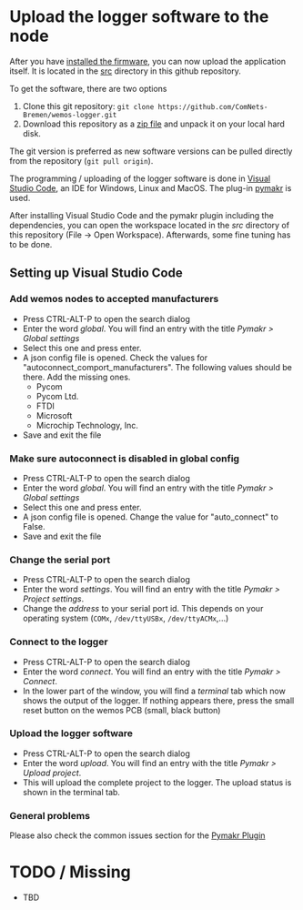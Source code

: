 # Upload the logger software to the node

After you have [installed the firmware](firmware.md), you can now upload the application itself. It is located in the [src](../src) directory in this github repository.

To get the software, there are two options

1. Clone this git repository: `git clone https://github.com/ComNets-Bremen/wemos-logger.git`
2. Download this repository as a [zip file](https://github.com/ComNets-Bremen/wemos-logger/archive/refs/heads/master.zip) and unpack it on your local hard disk.

The git version is preferred as new software versions can be pulled directly from the repository (`git pull origin`).

The programming / uploading of the logger software is done in [Visual Studio Code](https://code.visualstudio.com/), an IDE for Windows, Linux and MacOS. The plug-in [pymakr](https://marketplace.visualstudio.com/items?itemName=pycom.Pymakr) is used.

After installing Visual Studio Code and the pymakr plugin including the dependencies, you can open the workspace located in the *src* directory of this repository (File -> Open Workspace). Afterwards, some fine tuning has to be done.

## Setting up Visual Studio Code

### Add wemos nodes to accepted manufacturers

- Press CTRL-ALT-P to open the search dialog
- Enter the word *global*. You will find an entry with the title *Pymakr > Global settings*
- Select this one and press enter.
- A json config file is opened. Check the values for "autoconnect_comport_manufacturers". The following values should be there. Add the missing ones.
    - Pycom
    - Pycom Ltd.
    - FTDI
    - Microsoft
    - Microchip Technology, Inc.
- Save and exit the file

### Make sure autoconnect is disabled in global config

- Press CTRL-ALT-P to open the search dialog
- Enter the word *global*. You will find an entry with the title *Pymakr > Global settings*
- Select this one and press enter.
- A json config file is opened. Change the value for "auto_connect" to False.
- Save and exit the file

### Change the serial port

- Press CTRL-ALT-P to open the search dialog
- Enter the word *settings*. You will find an entry with the title *Pymakr > Project settings*.
- Change the *address* to your serial port id. This depends on your operating system (`COMx`, `/dev/ttyUSBx`, `/dev/ttyACMx`,...)

### Connect to the logger

- Press CTRL-ALT-P to open the search dialog
- Enter the word *connect*. You will find an entry with the title *Pymakr > Connect*.
- In the lower part of the window, you will find a *terminal* tab which now shows the output of the logger. If nothing appears there, press the small reset button on the wemos PCB (small, black button)

### Upload the logger software

- Press CTRL-ALT-P to open the search dialog
- Enter the word *upload*. You will find an entry with the title *Pymakr > Upload project*.
- This will upload the complete project to the logger. The upload status is shown in the terminal tab.


### General problems

Please also check the common issues section for the [Pymakr Plugin](https://marketplace.visualstudio.com/items?itemName=pycom.Pymakr)


# TODO / Missing

- TBD
